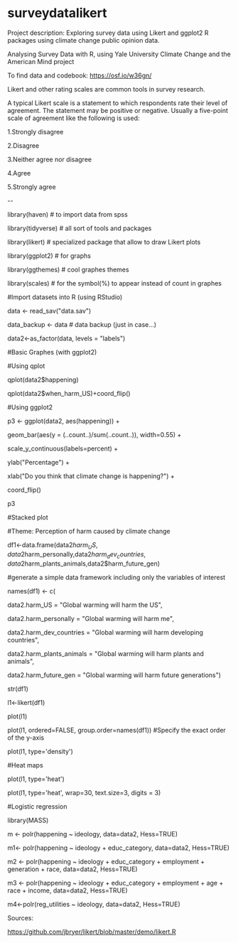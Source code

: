 # surveydatalikert

Project description: Exploring survey data using Likert and ggplot2 R packages using climate change public opinion data.

Analysing Survey Data with R, using Yale University Climate Change and the American Mind project

To find data and codebook: https://osf.io/w36gn/

Likert and other rating scales are common tools in survey research. 

A typical Likert scale is a statement to which respondents rate their level of agreement. The statement may be positive or negative. Usually a five-point scale of agreement like the following is used:

1.Strongly disagree

2.Disagree

3.Neither agree nor disagree

4.Agree

5.Strongly agree

--


library(haven) # to import data from spss

library(tidyverse) # all sort of tools and packages

library(likert)  # specialized package that allow to draw Likert plots

library(ggplot2) # for graphs

library(ggthemes) # cool graphes themes

library(scales) # for the symbol(%) to appear instead of count in graphes


#Import datasets into R (using RStudio)

data <- read_sav("data.sav")

data_backup <- data # data backup (just in case...)

data2<-as_factor(data, levels = "labels")

#Basic Graphes (with ggplot2)

#Using qplot

qplot(data2$happening)

qplot(data2$when_harm_US)+coord_flip()

#Using ggplot2

p3 <- ggplot(data2, aes(happening)) +

  geom_bar(aes(y = (..count..)/sum(..count..)), width=0.55) +
  
  scale_y_continuous(labels=percent) +
  
  ylab("Percentage") +
  
  xlab("Do you think that climate change is happening?") +
  
coord_flip()

p3

#Stacked plot 

#Theme: Perception of harm caused by climate change

df1<-data.frame(data2$harm_US,data2$harm_personally,data2$harm_dev_countries,data2$harm_plants_animals,data2$harm_future_gen)

#generate a simple data framework including only the variables of interest

names(df1) <- c(

  data2.harm_US = "Global warming will harm the US",
  
  data2.harm_personally = "Global warming will harm me",
  
  data2.harm_dev_countries = "Global warming will harm developing countries",
  
  data2.harm_plants_animals = "Global warming will harm plants and animals",
  
  data2.harm_future_gen = "Global warming will harm future generations")

str(df1)

l1<-likert(df1)

plot(l1)

plot(l1, ordered=FALSE, group.order=names(df1)) #Specify the exact order of the y-axis

plot(l1, type='density')
  
 
#Heat maps

plot(l1, type='heat')

plot(l1, type='heat', wrap=30, text.size=3, digits = 3)


#Logistic regression

library(MASS)

m <- polr(happening ~ ideology, data=data2, Hess=TRUE)

m1<- polr(happening ~ ideology + educ_category, data=data2, Hess=TRUE)

m2 <- polr(happening ~ ideology + educ_category + employment + generation + race, data=data2, Hess=TRUE)

m3 <- polr(happening ~ ideology + educ_category + employment + age + race + income, data=data2, Hess=TRUE)

m4<-polr(reg_utilities ~ ideology, data=data2, Hess=TRUE)

Sources:

https://github.com/jbryer/likert/blob/master/demo/likert.R
